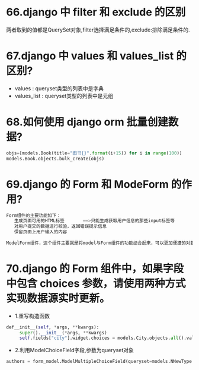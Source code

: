 # 66.django 中 filter 和 exclude 的区别
两者取到的值都是QuerySet对象,filter选择满足条件的,exclude:排除满足条件的.
# 67.django 中 values 和 values_list 的区别?

- values : queryset类型的列表中是字典
- values_list : queryset类型的列表中是元组

# 68.如何使用 django orm 批量创建数据?
```python
objs=[models.Book(title="图书{}".format(i+15)) for i in range(100)]
models.Book.objects.bulk_create(objs)
```
# 69.django 的 Form 和 ModeForm 的作用?
```python
Form组件的主要功能如下：
   生成页面可用的HTML标签       ——>只能生成获取用户信息的那些input标签等
   对用户提交的数据进行校验，返回错误提示信息
   保留页面上用户输入的内容
   
ModelForm组件，这个组件主要就是将model与Form组件的功能结合起来，可以更加便捷的对数据进行添加、编辑以及数据的验证操作。相对于单独的Form组价来说要方便很多。但是Form组件会比这个ModelForm组件更加灵活，如果在使用Django做web开发过程中验证的数据和数据库字段相关（可以对表进行增、删、改操，注意 Many to many字段，也可以级联操作第3张关系表；），建议优先使用ModelForm，用起来更方便些，但是在使用ModelForm的时候慎用fields='__all__'，获取数据库所有字段势必造成资源的浪费。
```
# 70.django 的 Form 组件中，如果字段中包含 choices 参数，请使用两种方式 实现数据源实时更新。

- 1.重写构造函数

```python
def__init__(self, *args, **kwargs):
     super().__init__(*args, **kwargs)
     self.fields["city"].widget.choices = models.City.objects.all().values_list("id", "name")
```

- 2.利用ModelChoiceField字段,参数为queryset对象

```python
authors = form_model.ModelMultipleChoiceField(queryset=models.NNewType.objects.all())//多选
```
##### 